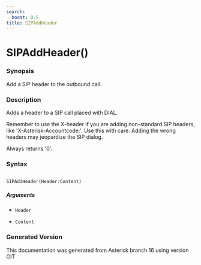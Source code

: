 ```yaml
---
search:
  boost: 0.5
title: SIPAddHeader
---
```


# SIPAddHeader()

### Synopsis

Add a SIP header to the outbound call.

### Description

Adds a header to a SIP call placed with DIAL.<br>

Remember to use the X-header if you are adding non-standard SIP headers, like 'X-Asterisk-Accountcode:'. Use this with care. Adding the wrong headers may jeopardize the SIP dialog.<br>

Always returns '0'.<br>


### Syntax


```

SIPAddHeader(Header:Content)
```
##### Arguments


* `Header`

* `Content`


### Generated Version

This documentation was generated from Asterisk branch 16 using version GIT 